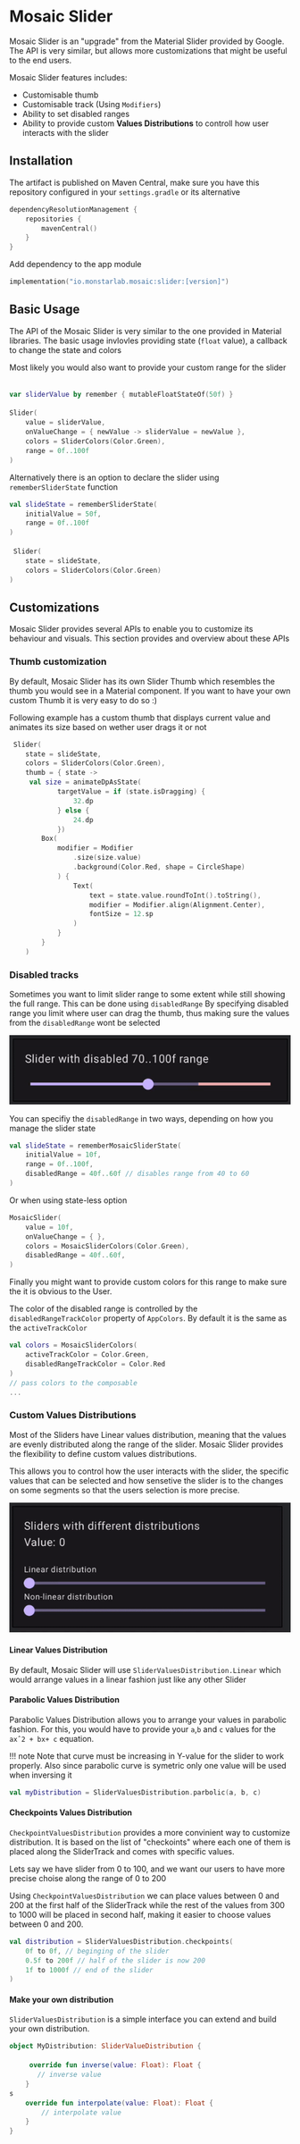 # Mosaic Slider
Mosaic Slider is an "upgrade" from the Material Slider provided by Google. The API is very similar, but allows more  customizations that might be useful to the end users. 

Mosaic Slider features includes:

- Customisable thumb
- Customisable track (Using `Modifiers`)
- Ability to set disabled ranges
- Ability to provide custom **Values Distributions** to controll how user interacts with the slider


## Installation
The artifact is published on Maven Central, make sure you have this repository configured in your `settings.gradle` or its alternative

```kotlin
dependencyResolutionManagement {
    repositories {
        mavenCentral()
    }
}

```

Add dependency to the app module

```kotlin
implementation("io.monstarlab.mosaic:slider:[version]")
```



## Basic Usage
The API of the Mosaic Slider is very similar to the one provided in Material libraries. The basic usage invlovles providing state (`float` value), a callback to change the state and colors

Most likely you would also want to provide your custom range for the slider

```kotlin

var sliderValue by remember { mutableFloatStateOf(50f) }

Slider(
    value = sliderValue,
    onValueChange = { newValue -> sliderValue = newValue },
    colors = SliderColors(Color.Green),
    range = 0f..100f
)
```

Alternatively there is an option to declare the slider using `rememberSliderState` function 

```kotlin
val slideState = rememberSliderState(
    initialValue = 50f,
    range = 0f..100f
)

 Slider(
    state = slideState,
    colors = SliderColors(Color.Green)
)
```

## Customizations
Mosaic Slider provides several APIs to enable you to customize its behaviour and visuals. This section provides and overview about these APIs

### Thumb customization
By default, Mosaic Slider has its own Slider Thumb which resembles the thumb you would see in a Material component. If you want to have your own custom Thumb it is very easy to do so :) 

Following example has a custom thumb that displays current value and animates its size based on wether user drags it or not

```kotlin
 Slider(
    state = slideState,
    colors = SliderColors(Color.Green),
    thumb = { state ->
     val size = animateDpAsState(
            targetValue = if (state.isDragging) {
                32.dp
            } else {
                24.dp
            })
        Box(
            modifier = Modifier
                .size(size.value)
                .background(Color.Red, shape = CircleShape)
            ) {
                Text(
                    text = state.value.roundToInt().toString(),
                    modifier = Modifier.align(Alignment.Center),
                    fontSize = 12.sp
                )
            }
        }
    )
```

### Disabled tracks
Sometimes you want to limit slider range to some extent while still showing the full range. This can be done using `disabledRange` 
By specifying disabled range you limit where user can drag the thumb, thus making sure the values from the `disabledRange` wont be selected

![Disabled range](assets/example_disabled_range.gif)

You can specifiy the `disabledRange` in two ways, depending on how you manage the slider state 

```kotlin
val slideState = rememberMosaicSliderState(
    initialValue = 10f,
    range = 0f..100f,
    disabledRange = 40f..60f // disables range from 40 to 60
)
```

Or when using state-less option

```kotlin
MosaicSlider(
    value = 10f,
    onValueChange = { },
    colors = MosaicSliderColors(Color.Green),
    disabledRange = 40f..60f,
)
```

Finally you might want to provide custom colors for this range to make sure the it is obvious to the User. 

The color of the disabled range is controlled by the `disabledRangeTrackColor` property of `AppColors`. By default it is the same as the `activeTrackColor`

```kotlin
val colors = MosaicSliderColors(
    activeTrackColor = Color.Green, 
    disabledRangeTrackColor = Color.Red
)
// pass colors to the composable
...
```


### Custom Values Distributions
Most of the Sliders have Linear values distribution, meaning that the values are evenly distributed along the range of the slider. Mosaic Slider provides the flexibility to define custom values distributions. 

This allows you to control how the user interacts with the slider, the specific values that can be selected and how sensetive the slider is to the changes on some segments so that the users selection is more precise.

![Distributions](./assets/example_distribution.gif)

#### Linear Values Distribution
By default, Mosaic Slider will use `SliderValuesDistribution.Linear` which would arrange values in a linear fashion just like any other Slider


#### Parabolic Values Distribution
Parabolic Values Distribution allows you to arrange your values in parabolic fashion. For this, you would have to provide your `a`,`b` and `c` values for the `axˆ2 + bx+ c` equation.

!!! note
    Note that curve must be increasing in Y-value for the slider to work properly. Also since parabolic curve is symetric only one value will be used when inversing it 

```kotlin
val myDistribution = SliderValuesDistribution.parbolic(a, b, c)
```

#### Checkpoints Values Distribution

`CheckpointValuesDistribution` provides a more convinient way to customize distribution. It is based on the list of "checkoints" where each one of them is placed along the SliderTrack and comes with specific values.

Lets say we have slider from 0 to 100, and we want our users to have more precise choise along the range of 0 to 200

Using `CheckpointValuesDistribution` we can place values between 0 and 200 at the first half of the SliderTrack while the rest of the values from 300 to 1000 will be placed in second half, making it easier to choose values between 0 and 200.

```kotlin
val distribution = SliderValuesDistribution.checkpoints(
    0f to 0f, // beginging of the slider
    0.5f to 200f // half of the slider is now 200
    1f to 1000f // end of the slider
)
```

#### Make your own distribution
`SliderValuesDistribution` is a simple interface you can extend and build your own distribution.

```kotlin
object MyDistribution: SliderValueDistribution {

     override fun inverse(value: Float): Float {
       // inverse value
    }
s
    override fun interpolate(value: Float): Float {
        // interpolate value
    }
}
```







